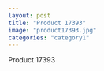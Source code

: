 ```yaml
---
layout: post
title: "Product 17393"
image: "product17393.jpg"
categories: "category1"
---
```

Product 17393
